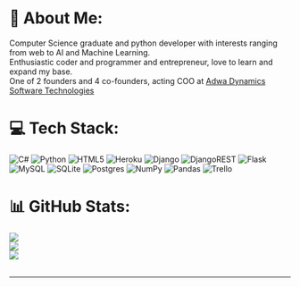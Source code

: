 # 💫 About Me:
Computer Science graduate and python developer with interests ranging from web to AI and Machine Learning.
<br>Enthusiastic coder and programmer and entrepreneur, love to learn and expand my base.
<br>One of 2 founders and 4 co-founders, acting COO at [Adwa Dynamics Software Technologies](https://www.linkedin.com/company/adwa-dynamics/)


# 💻 Tech Stack:
![C#](https://img.shields.io/badge/c%23-%23239120.svg?style=flat&logo=c-sharp&logoColor=white) ![Python](https://img.shields.io/badge/python-3670A0?style=flat&logo=python&logoColor=ffdd54) ![HTML5](https://img.shields.io/badge/html5-%23E34F26.svg?style=flat&logo=html5&logoColor=white) ![Heroku](https://img.shields.io/badge/heroku-%23430098.svg?style=flat&logo=heroku&logoColor=white) ![Django](https://img.shields.io/badge/django-%23092E20.svg?style=flat&logo=django&logoColor=white) ![DjangoREST](https://img.shields.io/badge/DJANGO-REST-ff1709?style=flat&logo=django&logoColor=white&color=ff1709&labelColor=gray) ![Flask](https://img.shields.io/badge/flask-%23000.svg?style=flat&logo=flask&logoColor=white) ![MySQL](https://img.shields.io/badge/mysql-%2300f.svg?style=flat&logo=mysql&logoColor=white) ![SQLite](https://img.shields.io/badge/sqlite-%2307405e.svg?style=flat&logo=sqlite&logoColor=white) ![Postgres](https://img.shields.io/badge/postgres-%23316192.svg?style=flat&logo=postgresql&logoColor=white) ![NumPy](https://img.shields.io/badge/numpy-%23013243.svg?style=flat&logo=numpy&logoColor=white) ![Pandas](https://img.shields.io/badge/pandas-%23150458.svg?style=flat&logo=pandas&logoColor=white) ![Trello](https://img.shields.io/badge/Trello-%23026AA7.svg?style=flat&logo=Trello&logoColor=white)
# 📊 GitHub Stats:
![](https://github-readme-stats.vercel.app/api?username=Proteseus&theme=dark&hide_border=true&include_all_commits=true&count_private=false)<br/>
![](https://github-readme-streak-stats.herokuapp.com/?user=Proteseus&theme=dark&hide_border=true)<br/>
![](https://github-readme-stats.vercel.app/api/top-langs/?username=Proteseus&theme=dark&hide_border=true&include_all_commits=true&count_private=false&layout=compact)<br/>
[](http://github-profile-summary-cards.vercel.app/api/cards/stats?username=Proteseus&theme=tokyonight)<br/>

---
<!-- Proudly created with GPRM ( https://gprm.itsvg.in ) -->
